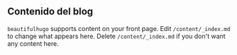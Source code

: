## Contenido del blog
`beautifulhugo` supports content on your front page. Edit `/content/_index.md` to change what appears here. Delete `/content/_index.md` if you don't want any content here.